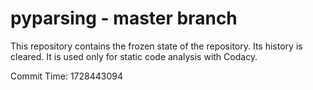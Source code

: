 # pyparsing - master branch

This repository contains the frozen state of the repository.
Its history is cleared. It is used only for static code
analysis with Codacy.

Commit Time: 1728443094